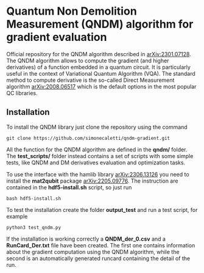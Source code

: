 # Quantum Non Demolition Measurement (QNDM) algorithm for gradient evaluation

Official repository for the QNDM algorithm described in [arXiv:2301.07128](https://arxiv.org/abs/2301.07128).
The QNDM algorithm allows to compute the gradient (and higher derivatives) of a function embedded in a quantum circuit. It is particularly useful in the context of Variational Quantum Algorithm (VQA).
The standard method to compute derivative is the so-called Direct Measurement algorithm [arXiv:2008.06517](https://arxiv.org/abs/2008.06517) which is the default options in the most popular QC libraries.

## Installation

To install the QNDM library just clone the repository using the command
```
git clone https://github.com/simonecaletti/qndm-gradient.git 
```
All the function for the QNDM algorithm are defined in the **qndm/** folder. The **test_scripts/** folder instead contains a set of scripts with some simple tests, like QNDM and DM derivatives evaluation and optimization tasks.

To use the interface with the hamlib library [arXiv:2306.13126](https://arxiv.org/abs/2306.13126) you need to install the **mat2qubit** package [arXiv:2205.09776](https://arxiv.org/abs/2205.09776). The instruction are contained in the **hdf5-install.sh** script, so just run 
```
bash hdf5-install.sh
```
To test the installation create the folder **output_test** and run a test script, for example 
```
python3 test_qndm.py 
```
If the installation is working correctly a **QNDM_der_0.csv** and a **RunCard_Der.txt** file have been created. The first one contains information about the gradient computation using the QNDM algorithm, while the second is an automatically generated runcard containing the detail of the run.

